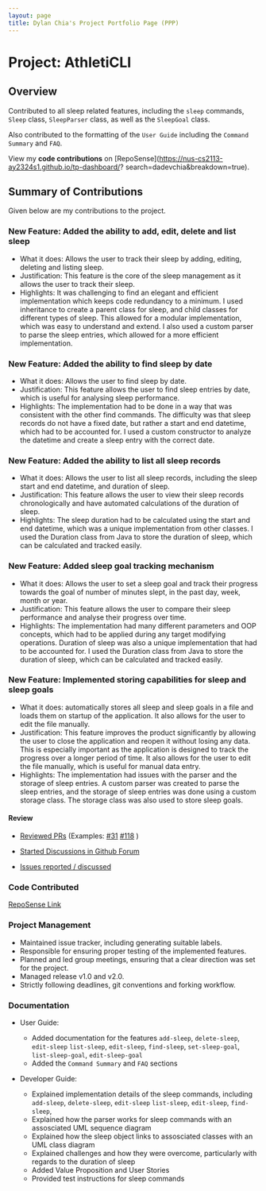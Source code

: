 ```yaml
---
layout: page
title: Dylan Chia's Project Portfolio Page (PPP)
---
```


# Project: AthletiCLI

## Overview
Contributed to all sleep related features, including the `sleep` commands, `Sleep` class, `SleepParser` class, as well as the `SleepGoal` class. 

Also contributed to the formatting of the `User Guide` including the `Command Summary` and `FAQ`.

View my **code contributions** on [RepoSense](https://nus-cs2113-ay2324s1.github.io/tp-dashboard/?
search=dadevchia&breakdown=true).

## Summary of Contributions
Given below are my contributions to the project.

### New Feature: Added the ability to add, edit, delete and list sleep 

* What it does: Allows the user to track their sleep by adding, editing, deleting and listing sleep.
* Justification: This feature is the core of the sleep management as it allows the user to track their sleep.
* Highlights: It was challenging to find an elegant and efficient implementation which keeps code redundancy to a minimum. I used inheritance to create a parent class for sleep, and child classes for different types of sleep. This allowed for a modular implementation, which was easy to understand and extend. I also used a custom parser to parse the sleep entries, which allowed for a more efficient implementation.

### New Feature: Added the ability to find sleep by date

* What it does: Allows the user to find sleep by date.
* Justification: This feature allows the user to find sleep entries by date, which is useful for analysing sleep performance.
* Highlights: The implementation had to be done in a way that was consistent with the other find commands. The difficulty was that sleep records do not have a fixed date, but rather a start and end datetime, which had to be accounted for. I used a custom constructor to analyze the datetime and create a sleep entry with the correct date.

### New Feature: Added the ability to list all sleep records

* What it does: Allows the user to list all sleep records, including the sleep  start and end datetime, and duration of sleep.
* Justification: This feature allows the user to view their sleep records chronologically and have automated calculations of the duration of sleep.
* Highlights: The sleep duration had to be calculated using the start and end datetime, which was a unique implementation from other classes. I used the Duration class from Java to store the duration of sleep, which can be calculated and tracked easily.

### New Feature: Added sleep goal tracking mechanism
* What it does: Allows the user to set a sleep goal and track their progress towards the goal of number of minutes slept, in the past day, week, month or year.
* Justification: This feature allows the user to compare their sleep performance and analyse their progress over time.
* Highlights: The implementation had many different parameters and OOP concepts, which had to be applied during any target modifying operations. Duration of sleep was also a unique implementation that had to be accounted for. I used the Duration class from Java to store the duration of sleep, which can be calculated and tracked easily.


### New Feature: Implemented storing capabilities for sleep and sleep goals
* What it does: automatically stores all sleep and sleep goals in a file and loads them on startup of the application. It also allows for the user to edit the file manually.
* Justification: This feature improves the product significantly by allowing the user to close the application and reopen it without losing any data. This is especially important as the application is designed to track the progress over a longer period of time. It also allows for the user to edit the file manually, which is useful for manual data entry.
* Highlights: The implementation had issues with the parser and the storage of sleep entries.  A custom parser was created to parse the sleep entries, and the storage of sleep entries was done using a custom storage class. The storage class was also used to store sleep goals.


#### Review
* [Reviewed PRs](https://github.com/AY2324S1-CS2113-T17-1/tp/issues?q=reviewed-by:dadevchia+) (Examples: [#31](https://github.com/AY2324S1-CS2113-T17-1/tp/pull/31) [#118](https://github.com/AY2324S1-CS2113-T17-1/tp/pull/118) )

* [Started Discussions in Github Forum](https://github.com/AY2324S1-CS2113-T17-1/tp/discussions/49)

* [Issues reported / discussed](https://github.com/AY2324S1-CS2113-T17-1/tp/issues?q=author:dadevchia+type:issue)

### Code Contributed
[RepoSense Link](https://nus-cs2113-ay2324s1.github.io/tp-dashboard/?search=dadevchia&breakdown=true)

### Project Management
* Maintained issue tracker, including generating suitable labels.
* Responsible for ensuring proper testing of the implemented features.
* Planned and led group meetings, ensuring that a clear direction was set for the project.
* Managed release v1.0 and v2.0.
* Strictly following deadlines, git conventions and forking workflow.

### Documentation
* User Guide:
    * Added documentation for the features `add-sleep`, `delete-sleep`, `edit-sleep` `list-sleep`, `edit-sleep`, `find-sleep`, `set-sleep-goal`, `list-sleep-goal`, `edit-sleep-goal`
    * Added the `Command Summary` and `FAQ` sections

* Developer Guide:
    * Explained implementation details of the sleep commands, including `add-sleep`, `delete-sleep`, `edit-sleep` `list-sleep`, `edit-sleep`, `find-sleep`,
    * Explained how the parser works for sleep commands with an assosciated UML sequence diagram
    * Explained how the sleep object links to assosciated classes with an UML class diagram
    * Explained challenges and how they were overcome, particularly with regards to the duration of sleep
    * Added Value Proposition and User Stories 
    * Provided test instructions for sleep commands
